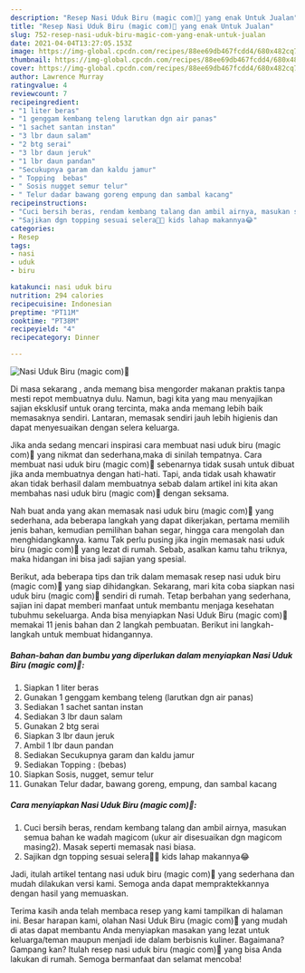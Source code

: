 ```yaml
---
description: "Resep Nasi Uduk Biru (magic com)💙 yang enak Untuk Jualan"
title: "Resep Nasi Uduk Biru (magic com)💙 yang enak Untuk Jualan"
slug: 752-resep-nasi-uduk-biru-magic-com-yang-enak-untuk-jualan
date: 2021-04-04T13:27:05.153Z
image: https://img-global.cpcdn.com/recipes/88ee69db467fcdd4/680x482cq70/nasi-uduk-biru-magic-com💙-foto-resep-utama.jpg
thumbnail: https://img-global.cpcdn.com/recipes/88ee69db467fcdd4/680x482cq70/nasi-uduk-biru-magic-com💙-foto-resep-utama.jpg
cover: https://img-global.cpcdn.com/recipes/88ee69db467fcdd4/680x482cq70/nasi-uduk-biru-magic-com💙-foto-resep-utama.jpg
author: Lawrence Murray
ratingvalue: 4
reviewcount: 7
recipeingredient:
- "1 liter beras"
- "1 genggam kembang teleng larutkan dgn air panas"
- "1 sachet santan instan"
- "3 lbr daun salam"
- "2 btg serai"
- "3 lbr daun jeruk"
- "1 lbr daun pandan"
- "Secukupnya garam dan kaldu jamur"
- " Topping  bebas"
- " Sosis nugget semur telur"
- " Telur dadar bawang goreng empung dan sambal kacang"
recipeinstructions:
- "Cuci bersih beras, rendam kembang talang dan ambil airnya, masukan semua bahan ke wadah magicom (ukur air disesuaikan dgn magicom masing2). Masak seperti memasak nasi biasa."
- "Sajikan dgn topping sesuai selera💙💞 kids lahap makannya😂"
categories:
- Resep
tags:
- nasi
- uduk
- biru

katakunci: nasi uduk biru 
nutrition: 294 calories
recipecuisine: Indonesian
preptime: "PT11M"
cooktime: "PT38M"
recipeyield: "4"
recipecategory: Dinner

---
```



![Nasi Uduk Biru (magic com)💙](https://img-global.cpcdn.com/recipes/88ee69db467fcdd4/680x482cq70/nasi-uduk-biru-magic-com💙-foto-resep-utama.jpg)

Di masa  sekarang , anda memang bisa mengorder makanan praktis tanpa mesti repot membuatnya dulu. Namun, bagi kita yang mau menyajikan sajian eksklusif untuk orang tercinta, maka anda memang lebih baik memasaknya sendiri. Lantaran, memasak sendiri jauh lebih higienis dan dapat menyesuaikan dengan selera keluarga.

Jika anda sedang mencari inspirasi cara membuat nasi uduk biru (magic com)💙 yang nikmat dan sederhana,maka di sinilah tempatnya. Cara membuat nasi uduk biru (magic com)💙  sebenarnya tidak susah untuk dibuat jika anda membuatnya dengan hati-hati. Tapi, anda tidak usah khawatir akan tidak berhasil dalam membuatnya 
sebab dalam artikel ini kita akan membahas nasi uduk biru (magic com)💙 dengan seksama.  



Nah buat anda yang akan memasak nasi uduk biru (magic com)💙 yang sederhana, ada beberapa langkah yang dapat dikerjakan, pertama memilih jenis bahan, kemudian pemilihan bahan segar, hingga cara mengolah dan menghidangkannya. kamu Tak perlu pusing jika ingin memasak nasi uduk biru (magic com)💙 yang lezat di rumah. Sebab, asalkan kamu  tahu triknya, maka hidangan ini bisa jadi sajian yang spesial.

Berikut, ada beberapa tips dan trik dalam memasak resep nasi uduk biru (magic com)💙 yang siap dihidangkan. Sekarang, mari kita coba siapkan nasi uduk biru (magic com)💙 sendiri di rumah. Tetap berbahan yang sederhana, sajian ini dapat memberi manfaat untuk membantu menjaga kesehatan tubuhmu sekeluarga. Anda bisa menyiapkan Nasi Uduk Biru (magic com)💙 memakai 11 jenis bahan dan 2 langkah pembuatan. Berikut ini langkah-langkah untuk membuat hidangannya.

<!--inarticleads1-->

##### Bahan-bahan dan bumbu yang diperlukan dalam menyiapkan Nasi Uduk Biru (magic com)💙:

1. Siapkan 1 liter beras
1. Gunakan 1 genggam kembang teleng (larutkan dgn air panas)
1. Sediakan 1 sachet santan instan
1. Sediakan 3 lbr daun salam
1. Gunakan 2 btg serai
1. Siapkan 3 lbr daun jeruk
1. Ambil 1 lbr daun pandan
1. Sediakan Secukupnya garam dan kaldu jamur
1. Sediakan  Topping : (bebas)
1. Siapkan  Sosis, nugget, semur telur
1. Gunakan  Telur dadar, bawang goreng, empung, dan sambal kacang




<!--inarticleads2-->

##### Cara menyiapkan Nasi Uduk Biru (magic com)💙:

1. Cuci bersih beras, rendam kembang talang dan ambil airnya, masukan semua bahan ke wadah magicom (ukur air disesuaikan dgn magicom masing2). Masak seperti memasak nasi biasa.
1. Sajikan dgn topping sesuai selera💙💞 kids lahap makannya😂




Jadi, itulah artikel tentang  nasi uduk biru (magic com)💙  yang sederhana dan mudah dilakukan versi kami. Semoga anda dapat mempraktekkannya dengan hasil yang memuaskan. 

Terima kasih anda telah membaca resep yang kami tampilkan di halaman ini. Besar harapan kami, olahan  Nasi Uduk Biru (magic com)💙 yang mudah di atas dapat membantu Anda menyiapkan masakan yang lezat untuk keluarga/teman maupun menjadi ide dalam berbisnis kuliner. Bagaimana? Gampang kan? Itulah resep nasi uduk biru (magic com)💙 yang bisa Anda lakukan di rumah. Semoga bermanfaat dan selamat mencoba!

